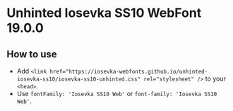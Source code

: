 # Unhinted Iosevka SS10 WebFont 19.0.0

## How to use

- Add `<link href="https://iosevka-webfonts.github.io/unhinted-iosevka-ss10/iosevka-ss10-unhinted.css" rel="stylesheet" />` to your `<head>`.
- Use `fontFamily: 'Iosevka SS10 Web'` or `font-family: 'Iosevka SS10 Web'`.

